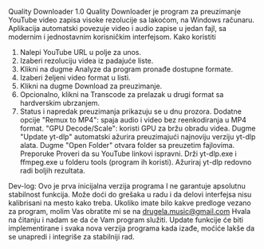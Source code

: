 Quality Downloader 1.0
Quality Downloader je program za preuzimanje YouTube video zapisa visoke rezolucije sa lakoćom, na Windows računaru. 
Aplikacija automatski povezuje video i audio zapise u jedan fajl, sa modernim i jednostavnim korisničkim interfejsom.
Kako koristiti
1. Nalepi YouTube URL u polje za unos.
2. Izaberi rezoluciju videa iz padajuće liste.
3. Klikni na dugme Analyze da program pronađe dostupne formate.
4. Izaberi željeni video format u listi.
5. Klikni na dugme Download za preuzimanje.
6. Opcionalno, klikni na Transcode za prelazak u drugi format sa hardverskim ubrzanjem.
7. Status i napredak preuzimanja prikazuju se u dnu prozora.
Dodatne opcije
"Remux to MP4": spaja audio i video bez reenkodiranja u MP4 format.
"GPU Decode/Scale": koristi GPU za bržu obradu videa.
Dugme "Update yt-dlp" automatski ažurira preuzimajući najnoviju verziju yt-dlp alata.
Dugme "Open Folder" otvara folder sa preuzetim fajlovima.
Preporuke
Proveri da su YouTube linkovi ispravni.
Drži yt-dlp.exe i ffmpeg.exe u folderu tools (program ih koristi).
Ažuriraj yt-dlp redovno radi boljih rezultata.

Dev-log:
Ovo je prva inicijalna verzija programa I ne garantuje apsolutnu stabilnost funkcija. Može doći do grešaka u radu i da delovi interfejsa nisu kalibrisani na mesto kako treba. Ukoliko imate bilo kakve predloge vezano za program, molim Vas obratite mi se na drugela.music@gmail.com 
Hvala na čitanju i nadam se da će Vam program služiti. Update funkcije će biti implementirane i svaka nova verzija programa kada izađe, moćiće lakše da se unapredi i integriše za stabilniji rad.
